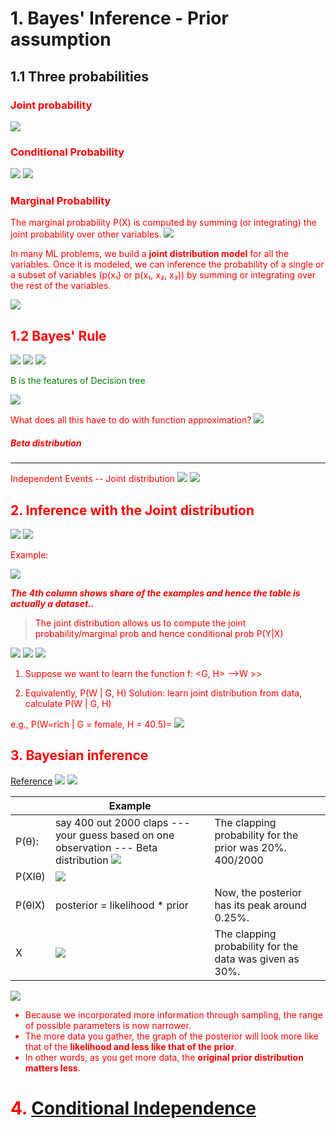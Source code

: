 # 1. Bayes' Inference - Prior assumption

## 1.1 Three probabilities
### <font color='red'>Joint probability</font>  
![](.ML_images/72a180c1.png)  

### <font color='red'>Conditional Probability  
![](.ML_images/3e540a87.png) 
![](.ML_images/77f6f684.png) 

### <font color='red'>Marginal Probability</font>   
The marginal probability P(X) is computed by summing (or integrating) the joint probability over other variables.
![](https://miro.medium.com/max/1400/1*l_fRRvAVcm6ueQ8STOhxUA.jpeg)

In many ML problems, we build a **joint distribution model** for all the variables. Once it is modeled, we can inference the probability of a single or a subset of variables (p(x₁) or p(x₁, x₂, x₃)) by summing or integrating over the rest of the variables.  

![](https://miro.medium.com/max/1400/1*r02pso6WHFOa2UoFZfMbiw.jpeg)

## <font color='red'>1.2 Bayes' Rule  
![](.ML_images/3ce444f9.png)
![](https://miro.medium.com/max/1400/1*a1q29H0SfIAfC7Ozub8XrA.jpeg)
![](.ML_images/c99396e9.png)    

<font color='green'>B is the features of Decision tree  

![](.ML_images/e8bf0714.png)


<font color='red'>What does all this have to do with function approximation?
![](.ML_images/ea0374d7.png)


##### Beta distribution


---
Independent Events -- Joint distribution
![](.ML_images/b9c21d1d.png)
![](.ML_images/71139447.png)

 ## 2. Inference with the Joint distribution
![](.ML_probability_images/aa828c33.png)
![](.ML_probability_images/39d89963.png)

<font color='red'>Example:  

![](.ML_probability_images/f8fbc047.png)  

_**The 4th column shows share of the examples and hence the table is actually a dataset..**_

> <font color='red'>The joint distribution allows us to compute the joint probability/marginal prob and hence conditional prob P(Y|X) 

![](.ML_probability_images/0197a561.png)
![](.ML_probability_images/d18220df.png)
![](.ML_probability_images/5e005ff3.png)


1.	Suppose we want to learn the function f: <G, H> —>W >>

2.	Equivalently, P(W | G, H)   Solution: learn joint distribution from data, calculate P(W | G, H)   

e.g., P(W=rich | G = female, H = 40.5)= ![](.ML_probability_images/8da29a62.png)

## 3. Bayesian inference
[Reference](https://github.com/yz599/2020_2/blob/master/2020/CMU/Bayesian%20Inference%20example.ipynb)
![](https://miro.medium.com/max/1400/1*Y5NJF_SyPD3ogYfWDSz1GQ.png)
![](.ML_probability_images/d6636b73.png)


|   |Example   |  |
|---|---|---|
| P(θ): | say 400 out 2000 claps --- your guess based on one observation --- Beta distribution  ![](.ML_probability_images/b3db0a8a.png)  |The clapping probability for the prior was 20%. 400/2000|
| P(XIθ)| ![](.ML_probability_images/986dbfb1.png)  |
| P(θIX)| posterior = likelihood * prior  |Now, the posterior has its peak around 0.25%.|
|X|![](.ML_probability_images/5e89e5ea.png)|The clapping probability for the data was given as 30%.|

![](.ML_probability_images/790fe553.png)
- Because we incorporated more information through sampling, 
the range of possible parameters is now narrower.   
- The more data you gather, the graph of the posterior will look more like that of the **likelihood and less like that of the prior**.
- In other words, as you get more data, the **original prior distribution matters less**. 

# 4. [Conditional Independence ](https://towardsdatascience.com/conditional-independence-the-backbone-of-bayesian-networks-85710f1b35b)